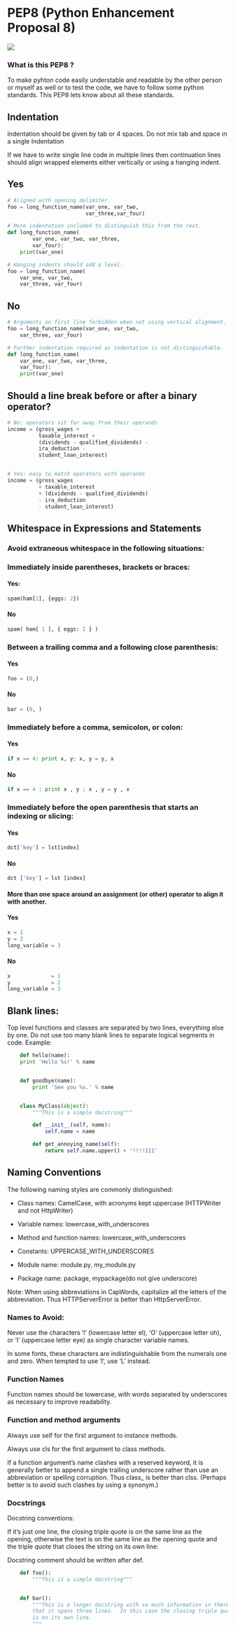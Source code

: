 <!--hii-->
# PEP8 (Python Enhancement Proposal 8)
![](https://elpythonista.com/wp-content/uploads/2021/02/PEP_8_Eng.jpg)

### What is this PEP8 ?

To make pyhton code easily understable and readable by the other person or myself as well or to test the code, we have to follow some python standards. This PEP8 lets know about all these standards.

## Indentation

Indentation should be given by tab or 4 spaces. Do not mix tab and space in a single Indentation

If we have to write single line code in multiple lines then continuation lines should align wrapped elements either vertically or using a hanging indent.
## Yes

```python
# Aligned with opening delimiter.
foo = long_function_name(var_one, var_two,
                         var_three,var_four)

# More indentation included to distinguish this from the rest.
def long_function_name(
        var_one, var_two, var_three,
        var_four):
    print(var_one)

# Hanging indents should add a level.
foo = long_function_name(
    var_one, var_two,
    var_three, var_four)
```
## No
```python
# Arguments on first line forbidden when not using vertical alignment.
foo = long_function_name(var_one, var_two,
    var_three, var_four)

# Further indentation required as indentation is not distinguishable.
def long_function_name(
    var_one, var_two, var_three,
    var_four):
    print(var_one)
```

## Should a line break before or after a binary operator?

```python
# No: operators sit far away from their operands
income = (gross_wages +
          taxable_interest +
          (dividends - qualified_dividends) -
          ira_deduction -
          student_loan_interest)


# Yes: easy to match operators with operands
income = (gross_wages
          + taxable_interest
          + (dividends - qualified_dividends)
          - ira_deduction
          - student_loan_interest)

```

## Whitespace in Expressions and Statements

### Avoid extraneous whitespace in the following situations:

### Immediately inside parentheses, brackets or braces:

#### Yes:

```python
spam(ham[1], {eggs: 2})
```

#### No

```python
spam( ham[ 1 ], { eggs: 2 } )
```
### Between a trailing comma and a following close parenthesis:

#### Yes

```python
foo = (0,)
```

#### No

```python
bar = (0, )
```

### Immediately before a comma, semicolon, or colon:

#### Yes

```python
if x == 4: print x, y; x, y = y, x
```

#### No

```python
if x == 4 : print x , y ; x , y = y , x
```

### Immediately before the open parenthesis that starts an indexing or slicing:

#### Yes

```python
dct['key'] = lst[index]
```

#### No
```python
dct ['key'] = lst [index]
```
#### More than one space around an assignment (or other) operator to align it with another.


#### Yes

```python
x = 1
y = 2
long_variable = 3
```

#### No
```python
x             = 1
y             = 2
long_variable = 3
```

## Blank lines:
Top level functions and classes are separated by two lines, everything else by one. Do not use too many blank lines to separate logical segments in code. Example:

```python
    def hello(name):
    print 'Hello %s!' % name


    def goodbye(name):
        print 'See you %s.' % name


    class MyClass(object):
        """This is a simple docstring"""

        def __init__(self, name):
            self.name = name

        def get_annoying_name(self):
            return self.name.upper() + '!!!!111'

```




## Naming Conventions
The following naming styles are commonly distinguished:
* Class names: CamelCase, with acronyms kept uppercase (HTTPWriter and not HttpWriter)

* Variable names: lowercase_with_underscores

* Method and function names: lowercase_with_underscores

* Constants: UPPERCASE_WITH_UNDERSCORES

* Module name: module.py, my_module.py

* Package name: package, mypackage(do not give underscore)

Note: When using abbreviations in CapWords, capitalize all the letters of the abbreviation. Thus HTTPServerError is better than HttpServerError.

### Names to Avoid:
Never use the characters ‘l’ (lowercase letter el), ‘O’ (uppercase letter oh), or ‘I’ (uppercase letter eye) as single character variable names.

In some fonts, these characters are indistinguishable from the numerals one and zero. When tempted to use ‘l’, use ‘L’ instead.

### Function Names
Function names should be lowercase, with words separated by underscores as necessary to improve readability.

### Function and method arguments
Always use self for the first argument to instance methods.

Always use cls for the first argument to class methods.

If a function argument’s name clashes with a reserved keyword, it is generally better to append a single trailing underscore rather than use an abbreviation or spelling corruption. Thus class_ is better than clss. (Perhaps better is to avoid such clashes by using a synonym.)

### Docstrings

Docstring conventions:

If it’s just one line, the closing triple quote is on the same line as the opening, otherwise the text is on the same line as the opening quote and the triple quote that closes the string on its own line:

Docstring comment should be written after def.

```python
    def foo():
        """This is a simple docstring"""


    def bar():
        """This is a longer docstring with so much information in there
        that it spans three lines.  In this case the closing triple quote
        is on its own line.
        """
```
